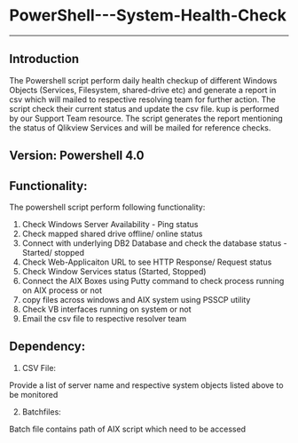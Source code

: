 # PowerShell---System-Health-Check
----------------------------------------

Introduction
-------------

The Powershell script perform daily health checkup of different Windows Objects (Services, Filesystem, shared-drive etc) and generate a report in csv which will mailed to respective resolving team for further action. The script check their current status and update the csv file. kup is performed by our Support Team resource.  The script generates the report mentioning the status of Qlikview Services and will be mailed for reference checks.


Version: Powershell 4.0
-----------------------------

Functionality:
--------------

The powershell script perform following functionality:

1. Check Windows Server Availability - Ping status
2. Check mapped shared drive offline/ online status
3. Connect with underlying DB2 Database and check the database status - Started/ stopped
3. Check Web-Applicaiton URL to see HTTP Response/ Request status
4. Check Window Services status (Started, Stopped)
5. Connect the AIX Boxes using Putty command to check process running on AIX process or not
6. copy files across windows and AIX system using PSSCP utility
7. Check VB interfaces running on system or not
8. Email the csv file to respective resolver team


Dependency:
-----------

1. CSV File:

Provide a list of server name and respective system objects listed above to be monitored

2. Batchfiles:

Batch file contains path of AIX script which need to be accessed
